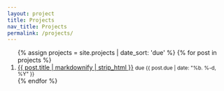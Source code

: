 ```yaml
---
layout: project
title: Projects
nav_title: Projects
permalink: /projects/
---
```


<ol>
{% assign projects = site.projects | date_sort: 'due' %}
{% for post in projects %}
	<li>
		<a href="{{ site.baseurl }}{{ post.url }}">{{ post.title | markdownify | strip_html }}</a>
		<small>due {{ post.due | date: "%b. %-d, %Y" }}</small>
	</li>
{% endfor %}
</ol>
